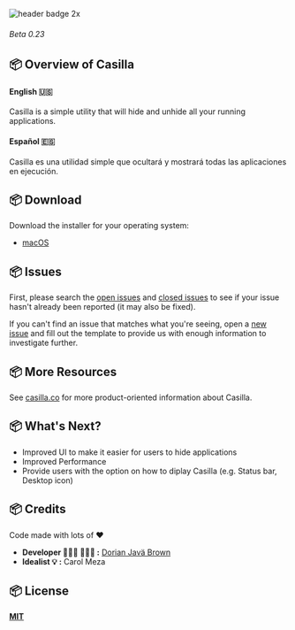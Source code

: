 <!--![header 2x](https://user-images.githubusercontent.com/19171147/31974535-4129202e-b8fa-11e7-8f0e-d81e624e013a.png) -->

![header badge 2x](https://user-images.githubusercontent.com/19171147/31975852-0507d70e-b902-11e7-8099-24dc305e9329.png)
###### Beta 0.23
## 📦  Overview of Casilla 

#### English 🇺🇸
Casilla is a simple utility that will hide and unhide all your running applications.

#### Español 🇪🇸
Casilla es una utilidad simple que ocultará y mostrará todas las aplicaciones en ejecución.


## 📦  Download
Download the installer for your operating system:

  - [macOS](http://www.casilla.co/)


##  📦  Issues
First, please search the [open issues](https://github.com/ZEUSOFCS/Casilla/issues?q=is%3Aopen)
and [closed issues](https://github.com/ZEUSOFCS/Casilla/issues?q=is%3Aclosed)
to see if your issue hasn't already been reported (it may also be fixed).

If you can't find an issue that matches what you're seeing, open a [new issue](https://github.com/ZEUSOFCS/Casilla/issues)
and fill out the template to provide us with enough information to investigate
further.

## 📦  More Resources

See [casilla.co](http://casilla.co) for more product-oriented
information about Casilla.


## 📦  What's Next?
- Improved UI to make it easier for users to hide applications
- Improved Performance
- Provide users with the option on how to diplay Casilla (e.g. Status bar, Desktop icon)


## 📦 Credits
 Code made with lots of ♥️ 
  - **Developer   👨🏽‍💻  👨🏽‍🎨 :** [Dorian Javä Brown](www.dorianbrown.me) 
  - **Idealist 💡 :** Carol Meza

## 📦  License

**[MIT](LICENSE)**
